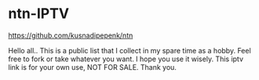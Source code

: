 # ntn-IPTV

https://github.com/kusnadipepenk/ntn

Hello all..
This is a public list that I collect in my spare time as a hobby. Feel free to fork or take whatever you want. I hope you use it wisely. This iptv link is for your own use, NOT FOR SALE.
Thank you.

